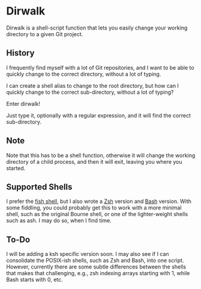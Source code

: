 # Dirwalk

Dirwalk is a shell-script function that lets you easily change your
working directory to a given Git project.

## History

I frequently find myself with a lot of Git repositories, and I want to
be able to quickly change to the correct directory, without a lot of
typing.

I can create a shell alias to change to the root directory, but how
can I quickly change to the correct sub-directory, without a lot of
typing?

Enter dirwalk!

Just type it, optionally with a regular expression, and it will find
the correct sub-directory.

## Note

Note that this has to be a shell function, otherwise it will change
the working directory of a child process, and then it will exit,
leaving you where you started.

## Supported Shells

I prefer the [fish shell](https://fishshell.com), but I also wrote a
[Zsh](https://www.zsh.org) version and
[Bash](https://gnu.org/software/bash) version. With some fiddling, you
could probably get this to work with a more minimal shell, such as the
original Bourne shell, or one of the lighter-weight shells such as
ash. I may do so, when I find time.

## To-Do
I will be adding a ksh specific version soon. I may also see if I can
consolidate the POSIX-ish shells, such as Zsh and Bash, into one
script. However, currently there are some subtle differences between
the shells that makes that challenging, e.g., zsh indexing arrays
starting with 1, while Bash starts with 0, etc.

